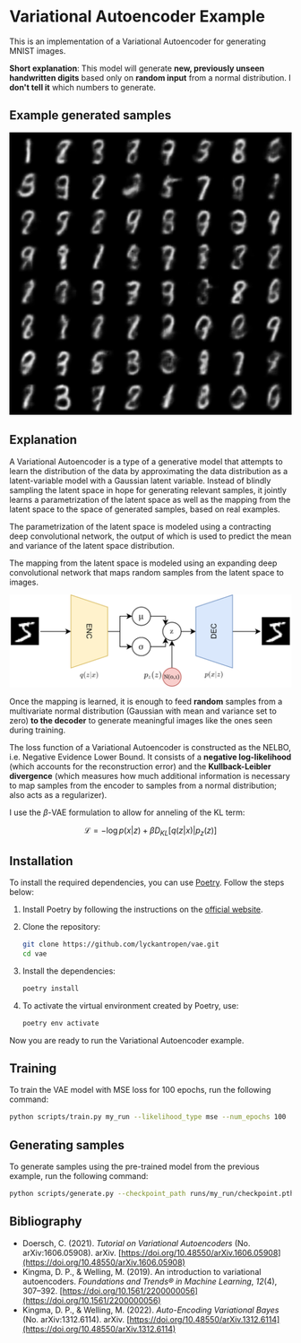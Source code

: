 # Variational Autoencoder Example

This is an implementation of a Variational Autoencoder for generating MNIST images.

**Short explanation**: This model will generate **new, previously unseen
handwritten digits** based only on **random input** from a normal distribution.
I **don't tell it** which numbers to generate.

## Example generated samples

![Samples](samples.png)

## Explanation

A Variational Autoencoder is a type of a generative model that attempts to learn
the distribution of the data by approximating the data distribution as a
latent-variable model with a Gaussian latent variable. Instead of blindly
sampling the latent space in hope for generating relevant samples, it jointly
learns a parametrization of the latent space as well as the mapping from the
latent space to the space of generated samples, based on real examples.

The parametrization of the latent space is modeled using a contracting deep
convolutional network, the output of which is used to predict the mean and
variance of the latent space distribution.

The mapping from the latent space is modeled using an expanding deep
convolutional network that maps random samples from the latent space to images.

![VAE](vae.png)

Once the mapping is learned, it is enough to feed **random** samples from a
multivariate normal distribution (Gaussian with mean and variance set to zero)
**to the decoder** to generate meaningful images like the ones seen during
training.

The loss function of a Variational Autoencoder is constructed as the NELBO, i.e.
Negative Evidence Lower Bound. It consists of a **negative log-likelihood**
(which accounts for the reconstruction error) and the **Kullback-Leibler
divergence** (which measures how much additional information is necessary to map
samples from the encoder to samples from a normal distribution; also acts as a
regularizer).

I use the $\beta$-VAE formulation to allow for anneling of the KL term:

$$
\mathcal{L} = -\log p(x|z) + \beta D_{KL} [q(z|x)|p_z(z)]
$$


## Installation

To install the required dependencies, you can use
[Poetry](https://python-poetry.org/). Follow the steps below:

1. Install Poetry by following the instructions on the [official
   website](https://python-poetry.org/docs/#installation).

2. Clone the repository:

    ```sh
    git clone https://github.com/lyckantropen/vae.git
    cd vae
    ```

3. Install the dependencies:

    ```sh
    poetry install
    ```

4. To activate the virtual environment created by Poetry, use:

    ```sh
    poetry env activate
    ```

Now you are ready to run the Variational Autoencoder example.

## Training

To train the VAE model with MSE loss for 100 epochs, run the following command:

```sh
python scripts/train.py my_run --likelihood_type mse --num_epochs 100
```

## Generating samples

To generate samples using the pre-trained model from the previous example, run
the following command:

```sh
python scripts/generate.py --checkpoint_path runs/my_run/checkpoint.pth --num_samples 64 --output_path samples.png --grid_size 8
```

## Bibliography

* Doersch, C. (2021). _Tutorial on Variational Autoencoders_ (No. arXiv:1606.05908). arXiv. [https://doi.org/10.48550/arXiv.1606.05908](https://doi.org/10.48550/arXiv.1606.05908)
* Kingma, D. P., & Welling, M. (2019). An introduction to variational autoencoders. _Foundations and Trends® in Machine Learning_, _12_(4), 307–392. [https://doi.org/10.1561/2200000056](https://doi.org/10.1561/2200000056)
* Kingma, D. P., & Welling, M. (2022). _Auto-Encoding Variational Bayes_ (No. arXiv:1312.6114). arXiv. [https://doi.org/10.48550/arXiv.1312.6114](https://doi.org/10.48550/arXiv.1312.6114)

